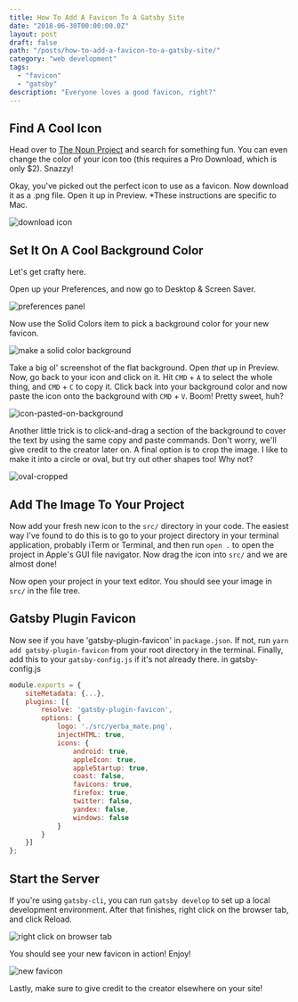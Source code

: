 ```yaml
---
title: How To Add A Favicon To A Gatsby Site
date: "2018-06-30T00:00:00.0Z"
layout: post
draft: false
path: "/posts/how-to-add-a-favicon-to-a-gatsby-site/"
category: "web development"
tags:
  - "favicon"
  - "gatsby"
description: "Everyone loves a good favicon, right?"
---
```


## Find A Cool Icon

Head over to [The Noun Project](https://thenounproject.com/) and search for something fun. You can even change the color of your icon too (this requires a Pro Download, which is only $2). Snazzy!  

Okay, you've picked out the perfect icon to use as a favicon. Now download it as a .png file. Open it up in Preview. *These instructions are specific to Mac.   

![download icon](./download-from-noun-project.png)

## Set It On A Cool Background Color

Let's get crafty here.  

Open up your Preferences, and now go to Desktop & Screen Saver.  

![preferences panel](./preferences.png)

Now use the Solid Colors item to pick a background color for your new favicon.  

![make a solid color background](./make-solid-color-bg.png)

Take a big ol' screenshot of the flat background. Open *that* up in Preview. Now, go back to your icon and click on it. Hit `CMD` + `A` to select the whole thing, and `CMD` + `C` to copy it. Click back into your background color and now paste the icon onto the background with `CMD` + `V`. Boom! Pretty sweet, huh?  

![icon-pasted-on-background](./icon-pasted-on-background.png)

Another little trick is to click-and-drag a section of the background to cover the text by using the same copy and paste commands. Don't worry, we'll give credit to the creator later on. A final option is to crop the image. I like to make it into a circle or oval, but try out other shapes too! Why not?  

![oval-cropped](./oval-cropped.png)

## Add The Image To Your Project

Now add your fresh new icon to the `src/` directory in your code. The easiest way I've found to do this is to go to your project directory in your terminal application, probably iTerm or Terminal, and then run `open .` to open the project in Apple's GUI file navigator. Now drag the icon into `src/` and we are almost done!  

Now open your project in your text editor. You should see your image in `src/` in the file tree.

## Gatsby Plugin Favicon

Now see if you have 'gatsby-plugin-favicon' in `package.json`. If not, run `yarn add gatsby-plugin-favicon` from your root directory in the terminal. Finally, add this to your `gatsby-config.js` if it's not already there.
in gatsby-config.js
```javascript
module.exports = {
    siteMetadata: {...},
    plugins: [{
        resolve: 'gatsby-plugin-favicon',
        options: {
            logo: './src/yerba_mate.png',
            injectHTML: true,
            icons: {
                android: true,
                appleIcon: true,
                appleStartup: true,
                coast: false,
                favicons: true,
                firefox: true,
                twitter: false,
                yandex: false,
                windows: false
            }
        }
    }]
};
```

## Start the Server

If you're using `gatsby-cli`, you can run `gatsby develop` to set up a local development environment. After that finishes, right click on the browser tab, and click Reload.  

![right click on browser tab](./right-click-on-tab.png)

You should see your new favicon in action! Enjoy!  

![new favicon](./new-favicon.png)

Lastly, make sure to give credit to the creator elsewhere on your site!



